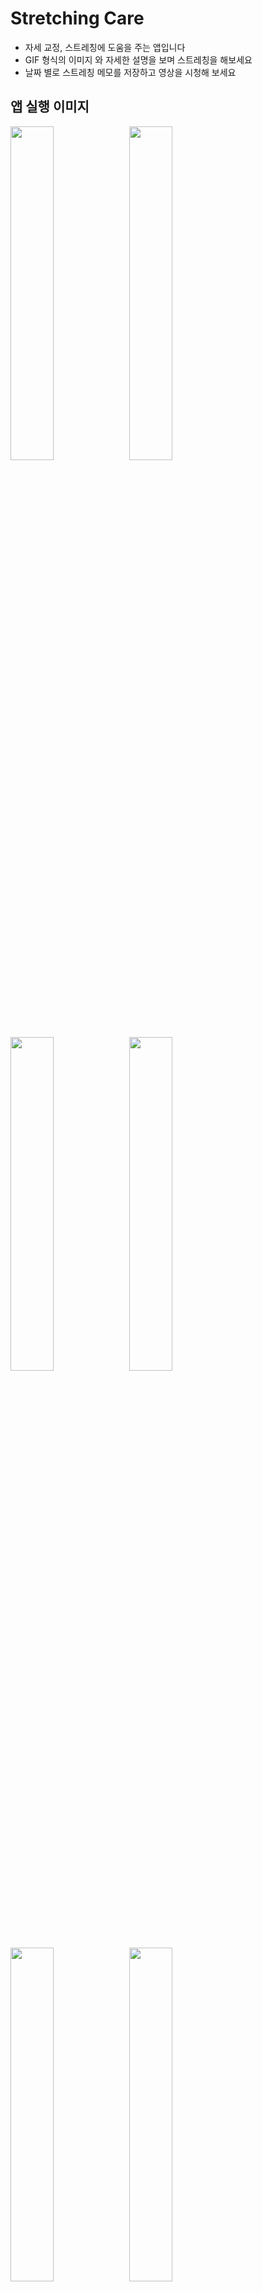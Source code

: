 # Stretching Care
-   자세 교정, 스트레칭에 도움을 주는 앱입니다
-   GIF 형식의 이미지 와 자세한 설명을 보며 스트레칭을 해보세요
-   날짜 별로 스트레칭 메모를 저장하고 영상을 시청해 보세요



<h2 id="3">앱 실행 이미지</h2>

<p float="left">  
<img width="37%" src="https://github.com/lchaaa/Stretching-Care/assets/117001092/13158aa8-a4a5-4716-8488-28641c703c8b">
<img width="37%" src="https://github.com/lchaaa/Stretching-Care/assets/117001092/5bc0bee9-f4a7-43e1-9636-a572fab27978">
</p>

<p float="left">  
<img width="37%" src="https://github.com/lchaaa/Stretching-Care/assets/117001092/6b44e6cb-60e5-476a-923b-4e37d43b49a4">
<img width="37%" src="https://github.com/lchaaa/Stretching-Care/assets/117001092/c42901e1-da79-49a4-bcfa-0ef0a8146ad5">
</p>

<p float="left">  
<img width="37%" src="https://github.com/lchaaa/Stretching-Care/assets/117001092/ef5040ff-c6ce-4dcc-a97c-2252b9a4454f">
<img width="37%" src="https://github.com/lchaaa/Stretching-Care/assets/117001092/5da0e481-6cf4-4227-9740-0fe0f9afd415">
</p>

<p float="left">  
<img width="37%" src="https://github.com/lchaaa/Stretching-Care/assets/117001092/38294703-b473-4655-ab8c-a66eddfa42d1  ">
<img width="37%" src="https://github.com/lchaaa/Stretching-Care/assets/117001092/67b56f57-03a2-44fe-a1af-40f3ff6699c4">
</p>

<p float="left">  
<img width="37%" src="https://github.com/lchaaa/Stretching-Care/assets/117001092/4b681c57-24bb-463a-bae0-291fa1b9503d">
<img width="37%" src="https://github.com/lchaaa/Stretching-Care/assets/117001092/ae34af5b-7950-4b3c-9ff5-cf0773c6810b">
</p>





